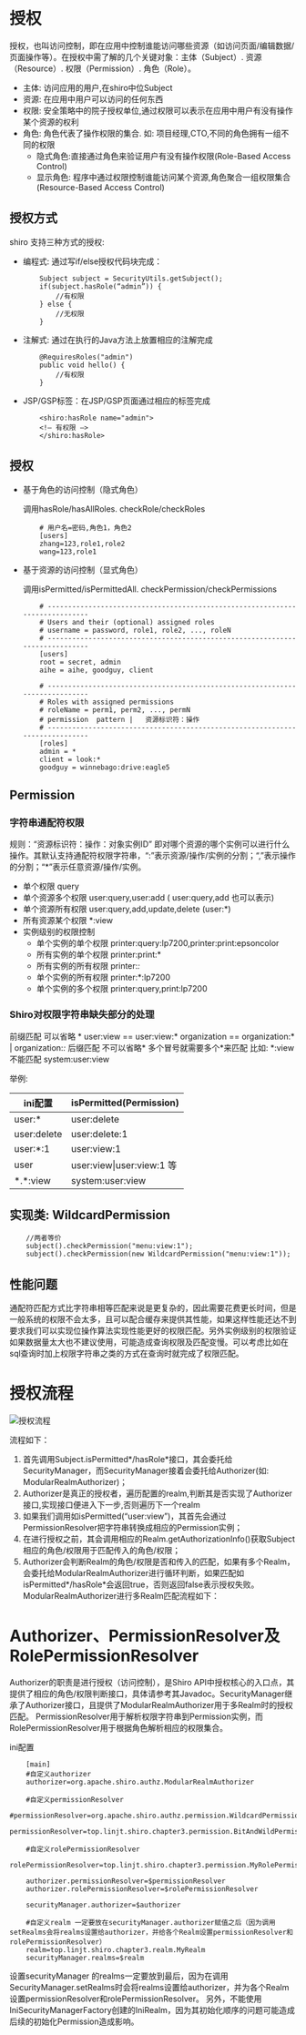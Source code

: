 # 授权

授权，也叫访问控制，即在应用中控制谁能访问哪些资源（如访问页面/编辑数据/页面操作等）。在授权中需了解的几个关键对象：主体（Subject）. 资源（Resource）. 权限（Permission）. 角色（Role）。
- 主体: 访问应用的用户,在shiro中位Subject
- 资源: 在应用中用户可以访问的任何东西
- 权限: 安全策略中的院子授权单位,通过权限可以表示在应用中用户有没有操作某个资源的权利
- 角色: 角色代表了操作权限的集合. 如: 项目经理,CTO,不同的角色拥有一组不同的权限
    - 隐式角色:直接通过角色来验证用户有没有操作权限(Role-Based Access Control)
    - 显示角色: 程序中通过权限控制谁能访问某个资源,角色聚合一组权限集合(Resource-Based Access Control)

## 授权方式

shiro 支持三种方式的授权:
- 编程式: 通过写if/else授权代码块完成：
    ```
        Subject subject = SecurityUtils.getSubject();
        if(subject.hasRole(“admin”)) {
            //有权限
        } else {
            //无权限
        }
    ```
- 注解式: 通过在执行的Java方法上放置相应的注解完成
    ```
        @RequiresRoles("admin")
        public void hello() {
            //有权限
        }
    ```
- JSP/GSP标签：在JSP/GSP页面通过相应的标签完成
    ```
        <shiro:hasRole name="admin">
        <!— 有权限 —>
        </shiro:hasRole>
    ```

## 授权

- 基于角色的访问控制（隐式角色）

    调用hasRole/hasAllRoles. checkRole/checkRoles
    ```
        # 用户名=密码,角色1，角色2
        [users]
        zhang=123,role1,role2
        wang=123,role1
    ```
- 基于资源的访问控制（显式角色）

    调用isPermitted/isPermittedAll. checkPermission/checkPermissions
    ```
        # -----------------------------------------------------------------------------
        # Users and their (optional) assigned roles
        # username = password, role1, role2, ..., roleN
        # -----------------------------------------------------------------------------
        [users]
        root = secret, admin
        aihe = aihe, goodguy, client

        # -----------------------------------------------------------------------------
        # Roles with assigned permissions
        # roleName = perm1, perm2, ..., permN
        # permission  pattern |   资源标识符：操作
        # -----------------------------------------------------------------------------
        [roles]
        admin = *
        client = look:*
        goodguy = winnebago:drive:eagle5
    ```

## Permission

### 字符串通配符权限

规则：“资源标识符：操作：对象实例ID”  即对哪个资源的哪个实例可以进行什么操作。其默认支持通配符权限字符串，“:”表示资源/操作/实例的分割；“,”表示操作的分割；“*”表示任意资源/操作/实例。

- 单个权限 query
- 单个资源多个权限 user:query,user:add ( user:query,add  也可以表示)
- 单个资源所有权限 user:query,add,update,delete (user:*)
- 所有资源某个权限 *:view
- 实例级别的权限控制
    - 单个实例的单个权限 printer:query:lp7200,printer:print:epsoncolor
    - 所有实例的单个权限 printer:print:*
    - 所有实例的所有权限 printer:*:*
    - 单个实例的所有权限 printer:*:lp7200
    - 单个实例的多个权限 printer:query,print:lp7200

### Shiro对权限字符串缺失部分的处理

前缀匹配 可以省略 *
user:view == user:view:*
organization == organization:* | organization:*:*
后缀匹配 不可以省略*  多个冒号就需要多个*来匹配
比如: *:view 不能匹配   system:user:view

举例:

ini配置|isPermitted(Permission)
---|---
user:* | user:delete
user:delete | user:delete:1
user:*:1 | user:view:1
user|user:view\|user:view:1 等
\*.\*:view | system:user:view

## 实现类: WildcardPermission

```
    //两者等价
    subject().checkPermission("menu:view:1");
    subject().checkPermission(new WildcardPermission("menu:view:1"));
```

## 性能问题

通配符匹配方式比字符串相等匹配来说是更复杂的，因此需要花费更长时间，但是一般系统的权限不会太多，且可以配合缓存来提供其性能，如果这样性能还达不到要求我们可以实现位操作算法实现性能更好的权限匹配。另外实例级别的权限验证如果数据量太大也不建议使用，可能造成查询权限及匹配变慢。可以考虑比如在sql查询时加上权限字符串之类的方式在查询时就完成了权限匹配。



# 授权流程
![授权流程](../authorzationFlowPicture.png)

流程如下：

1. 首先调用Subject.isPermitted*/hasRole*接口，其会委托给SecurityManager，而SecurityManager接着会委托给Authorizer(如: ModularRealmAuthorizer)；
2. Authorizer是真正的授权者，遍历配置的realm,判断其是否实现了Authorizer接口,实现接口便进入下一步,否则遍历下一个realm
2. 如果我们调用如isPermitted(“user:view”)，其首先会通过PermissionResolver把字符串转换成相应的Permission实例；
3. 在进行授权之前，其会调用相应的Realm.getAuthorizationInfo()获取Subject相应的角色/权限用于匹配传入的角色/权限；
4. Authorizer会判断Realm的角色/权限是否和传入的匹配，如果有多个Realm，会委托给ModularRealmAuthorizer进行循环判断，如果匹配如isPermitted*/hasRole*会返回true，否则返回false表示授权失败。ModularRealmAuthorizer进行多Realm匹配流程如下：

# Authorizer、PermissionResolver及RolePermissionResolver

Authorizer的职责是进行授权（访问控制），是Shiro API中授权核心的入口点，其提供了相应的角色/权限判断接口，具体请参考其Javadoc。SecurityManager继承了Authorizer接口，且提供了ModularRealmAuthorizer用于多Realm时的授权匹配。
PermissionResolver用于解析权限字符串到Permission实例，而RolePermissionResolver用于根据角色解析相应的权限集合。

ini配置

```
    [main]
    #自定义authorizer
    authorizer=org.apache.shiro.authz.ModularRealmAuthorizer

    #自定义permissionResolver
    #permissionResolver=org.apache.shiro.authz.permission.WildcardPermissionResolver
    permissionResolver=top.linjt.shiro.chapter3.permission.BitAndWildPermissionResolver

    #自定义rolePermissionResolver
    rolePermissionResolver=top.linjt.shiro.chapter3.permission.MyRolePermissionResolver

    authorizer.permissionResolver=$permissionResolver
    authorizer.rolePermissionResolver=$rolePermissionResolver

    securityManager.authorizer=$authorizer

    #自定义realm 一定要放在securityManager.authorizer赋值之后（因为调用setRealms会将realms设置给authorizer，并给各个Realm设置permissionResolver和rolePermissionResolver）
    realm=top.linjt.shiro.chapter3.realm.MyRealm
    securityManager.realms=$realm
```
设置securityManager 的realms一定要放到最后，因为在调用SecurityManager.setRealms时会将realms设置给authorizer，并为各个Realm设置permissionResolver和rolePermissionResolver。
另外，不能使用IniSecurityManagerFactory创建的IniRealm，因为其初始化顺序的问题可能造成后续的初始化Permission造成影响。
